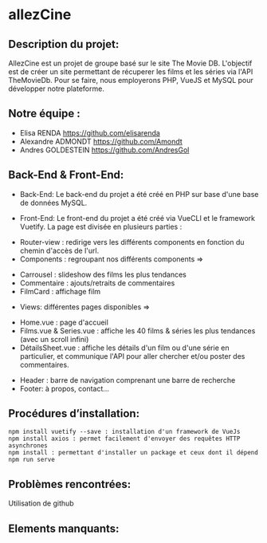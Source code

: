 # allezCine 

## Description du projet: 

AllezCine est un projet de groupe basé sur le site The Movie DB. L'objectif est de créer un site permettant de récuperer les films et les séries via l'API TheMovieDb. Pour se faire, nous employerons PHP, VueJS et MySQL pour développer notre plateforme.

## Notre équipe : 
* Elisa RENDA https://github.com/elisarenda
* Alexandre ADMONDT https://github.com/Amondt
* Andres GOLDESTEIN https://github.com/AndresGol

## Back-End & Front-End: 
* Back-End: 
Le back-end du projet a été créé en PHP sur base d'une base de données MySQL.

* Front-End: 
Le front-end du projet a été créé via VueCLI et le framework Vuetify.
La page est divisée en plusieurs parties :
- Router-view : redirige vers les différents components en fonction du chemin d'accès de l'url.
- Components : regroupant nos différents components => 
* Carrousel : slideshow des films les plus tendances
* Commentaire : ajouts/retraits de commentaires
* FilmCard : affichage film 
- Views: différentes pages disponibles => 
* Home.vue : page d'accueil
* Films.vue & Series.vue : affiche les 40 films & séries les plus tendances (avec un scroll infini)
* DétailsSheet.vue : affiche les détails d'un film ou d'une série en particulier, et communique l'API pour aller chercher et/ou poster des commentaires.
- Header : barre de navigation comprenant une barre de recherche
- Footer: à propos, contact...

## Procédures d’installation:
````
npm install vuetify --save : installation d'un framework de VueJs
npm install axios : permet facilement d'envoyer des requêtes HTTP asynchrones
npm install : permettant d'installer un package et ceux dont il dépend
npm run serve

````

## Problèmes rencontrées: 
Utilisation de github 

## Elements manquants:


